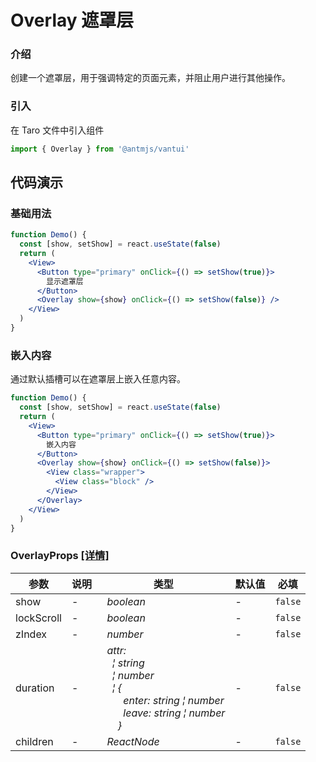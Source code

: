 # Overlay 遮罩层

### 介绍

创建一个遮罩层，用于强调特定的页面元素，并阻止用户进行其他操作。

### 引入

在 Taro 文件中引入组件

```js
import { Overlay } from '@antmjs/vantui'
```

## 代码演示

### 基础用法

```jsx
function Demo() {
  const [show, setShow] = react.useState(false)
  return (
    <View>
      <Button type="primary" onClick={() => setShow(true)}>
        显示遮罩层
      </Button>
      <Overlay show={show} onClick={() => setShow(false)} />
    </View>
  )
}
```

### 嵌入内容

通过默认插槽可以在遮罩层上嵌入任意内容。

```jsx
function Demo() {
  const [show, setShow] = react.useState(false)
  return (
    <View>
      <Button type="primary" onClick={() => setShow(true)}>
        嵌入内容
      </Button>
      <Overlay show={show} onClick={() => setShow(false)}>
        <View class="wrapper">
          <View class="block" />
        </View>
      </Overlay>
    </View>
  )
}
```

### OverlayProps [[详情]](https://github.com/AntmJS/vantui/tree/main/packages/vantui/types/overlay.d.ts)

| 参数       | 说明 | 类型                                                                                                                                                                                                                                                                                                                                                                                                               | 默认值 | 必填    |
| ---------- | ---- | ------------------------------------------------------------------------------------------------------------------------------------------------------------------------------------------------------------------------------------------------------------------------------------------------------------------------------------------------------------------------------------------------------------------ | ------ | ------- |
| show       | -    | _&nbsp;&nbsp;boolean<br/>_                                                                                                                                                                                                                                                                                                                                                                                         | -      | `false` |
| lockScroll | -    | _&nbsp;&nbsp;boolean<br/>_                                                                                                                                                                                                                                                                                                                                                                                         | -      | `false` |
| zIndex     | -    | _&nbsp;&nbsp;number<br/>_                                                                                                                                                                                                                                                                                                                                                                                          | -      | `false` |
| duration   | -    | _&nbsp;&nbsp;attr:<br/>&nbsp;&nbsp;&nbsp;&nbsp;&brvbar;&nbsp;string<br/>&nbsp;&nbsp;&nbsp;&nbsp;&brvbar;&nbsp;number<br/>&nbsp;&nbsp;&nbsp;&nbsp;&brvbar;&nbsp;{<br/>&nbsp;&nbsp;&nbsp;&nbsp;&nbsp;&nbsp;&nbsp;&nbsp;enter:&nbsp;string&nbsp;&brvbar;&nbsp;number<br/>&nbsp;&nbsp;&nbsp;&nbsp;&nbsp;&nbsp;&nbsp;&nbsp;leave:&nbsp;string&nbsp;&brvbar;&nbsp;number<br/>&nbsp;&nbsp;&nbsp;&nbsp;&nbsp;&nbsp;}<br/>_ | -      | `false` |
| children   | -    | _&nbsp;&nbsp;ReactNode<br/>_                                                                                                                                                                                                                                                                                                                                                                                       | -      | `false` |
